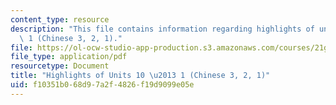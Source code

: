 ```yaml
---
content_type: resource
description: "This file contains information regarding highlights of units 10 \u2013\
  \ 1 (Chinese 3, 2, 1)."
file: https://ol-ocw-studio-app-production.s3.amazonaws.com/courses/21g-104-chinese-iv-regular-spring-2006/f10351b068d97a2f4826f19d9099e05e_MIT21G_104S06_review.pdf
file_type: application/pdf
resourcetype: Document
title: "Highlights of Units 10 \u2013 1 (Chinese 3, 2, 1)"
uid: f10351b0-68d9-7a2f-4826-f19d9099e05e
---
```

